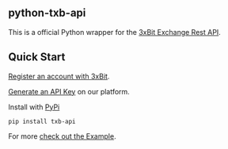 ## python-txb-api
This is a official Python wrapper for the [3xBit Exchange Rest API](https://github.com/3xbit/docs).


## Quick Start

[Register an account with 3xBit](https://app.3xbit.com.br/signup).

[Generate an API Key](https://app.3xbit.com.br/profile/) on our platform.


Install with [PyPi](https://pypi.org/project/txb-api/)
```
pip install txb-api
```

For more [check out the Example](https://github.com/3xbit/python-txb-api/blob/master/example.py).
